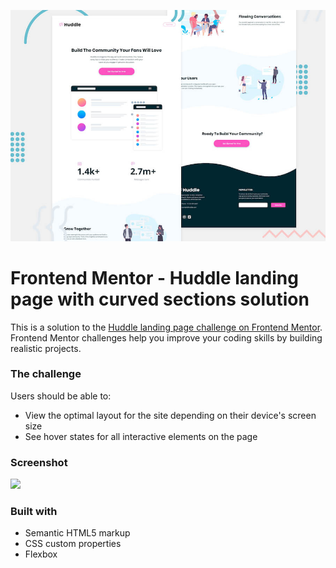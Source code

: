 ![Header/intro section for the Huddle landing page with curved sections](./design/desktop-preview.jpg)

# Frontend Mentor - Huddle landing page with curved sections solution

This is a solution to the [Huddle landing page challenge on Frontend Mentor](https://www.frontendmentor.io/challenges/huddle-landing-page-with-curved-sections-5ca5ecd01e82137ec91a50f2). Frontend Mentor challenges help you improve your coding skills by building realistic projects. 

### The challenge

Users should be able to:

- View the optimal layout for the site depending on their device's screen size
- See hover states for all interactive elements on the page

### Screenshot

![](./screenshot.jpg)

### Built with

- Semantic HTML5 markup
- CSS custom properties
- Flexbox



